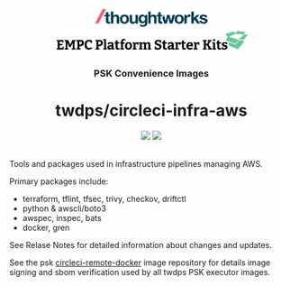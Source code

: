 <div align="center">
	<p>
		<img alt="Thoughtworks Logo" src="https://raw.githubusercontent.com/ThoughtWorks-DPS/static/master/thoughtworks_flamingo_wave.png?sanitize=true" width=200 />
    <br />
		<img alt="DPS Title" src="https://raw.githubusercontent.com/ThoughtWorks-DPS/static/master/EMPCPlatformStarterKitsImage.png?sanitize=true" width=350/>
	</p>
  <h3>PSK Convenience Images</h3>
  <h1>twdps/circleci-infra-aws</h1>
  <a href="https://app.circleci.com/pipelines/github/ThoughtWorks-DPS/circleci-infra-aws"><img src="https://circleci.com/gh/ThoughtWorks-DPS/circleci-infra-aws.svg?style=shield"></a> <a href="https://opensource.org/licenses/MIT"><img src="https://img.shields.io/github/license/ThoughtWorks-DPS/circleci-infra-aws"></a>
</div>
<br />

Tools and packages used in infrastructure pipelines managing AWS.  

Primary packages include:  
- terraform, tflint, tfsec, trivy, checkov, driftctl  
- python & awscli/boto3  
- awspec, inspec, bats  
- docker, gren  

See Relase Notes for detailed information about changes and updates.  

See the psk [circleci-remote-docker](https://github.com/ThoughtWorks-DPS/circleci-remote-docker) image repository for details image signing and sbom verification used by all twdps PSK executor images.  
